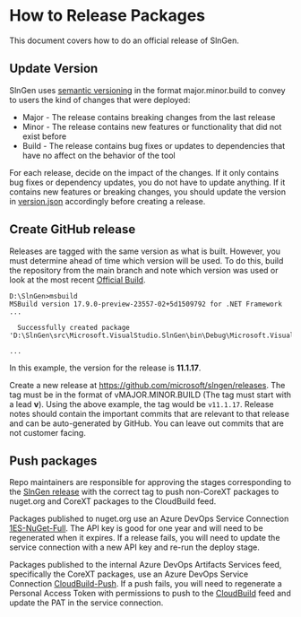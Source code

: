 # How to Release Packages
This document covers how to do an official release of SlnGen.

## Update Version
SlnGen uses [semantic versioning](https://semver.org/) in the format major.minor.build to convey to users the kind of changes that were deployed:
* Major - The release contains breaking changes from the last release
* Minor - The release contains new features or functionality that did not exist before
* Build - The release contains bug fixes or updates to dependencies that have no affect on the behavior of the tool

For each release, decide on the impact of the changes. If it only contains bug fixes or dependency updates, you do not have to update anything.  If it contains new features or breaking changes, you should update the version
 in [version.json](https://github.com/microsoft/slngen/blob/main/version.json) accordingly before creating a release.
 
## Create GitHub release

Releases are tagged with the same version as what is built.  However, you must determine ahead of time which version will be used.  To do this, build the repository from the main branch and note which version was used or look
 at the most recent [Official Build](https://dev.azure.com/devdiv/DevDiv/_build?definitionId=12516&_a=summary).

```
D:\SlnGen>msbuild
MSBuild version 17.9.0-preview-23557-02+5d1509792 for .NET Framework
...

  Successfully created package 'D:\SlnGen\src\Microsoft.VisualStudio.SlnGen\bin\Debug\Microsoft.VisualStudio.SlnGen.11.1.17.nupkg'.

...
```

In this example, the version for the release is **11.1.17**.

Create a new release at https://github.com/microsoft/slngen/releases.  The tag must be in the format of vMAJOR.MINOR.BUILD (The tag must start with a lead **v**). Using the above example, the tag would be `v11.1.17`.  Release notes
 should contain the important commits that are relevant to that release and can be auto-generated by GitHub.  You can leave out commits that are not customer facing.

## Push packages

Repo maintainers are responsible for approving the stages corresponding to the [SlnGen release](https://devdiv.visualstudio.com/DevDiv/_release?definitionId=3478) with the correct tag to push non-CoreXT packages to nuget.org and CoreXT packages to the CloudBuild feed.

Packages published to nuget.org use an Azure DevOps Service Connection [1ES-NuGet-Full](https://dev.azure.com/devdiv/DevDiv/_settings/adminservices?resourceId=841455b3-9379-4c8a-89a3-ec3ba7747d31).  The API key is good for one year
 and will need to be regenerated when it expires.  If a release fails, you will need to update the service connection with a new API key and re-run the deploy stage.

Packages published to the internal Azure DevOps Artifacts Services feed, specifically the CoreXT packages, use an Azure DevOps Service Connection [CloudBuild-Push](https://dev.azure.com/devdiv/DevDiv/_settings/adminservices?resourceId=da914f0a-3a04-4d03-b5dd-b54c2b715c00).
  If a push fails, you will need to regenerate a Personal Access Token with permissions to push to the [CloudBuild](https://dev.azure.com/cloudbuild/CloudBuild/_packaging?_a=feed&feed=CloudBuild) feed and update the PAT in the
  service connection.
